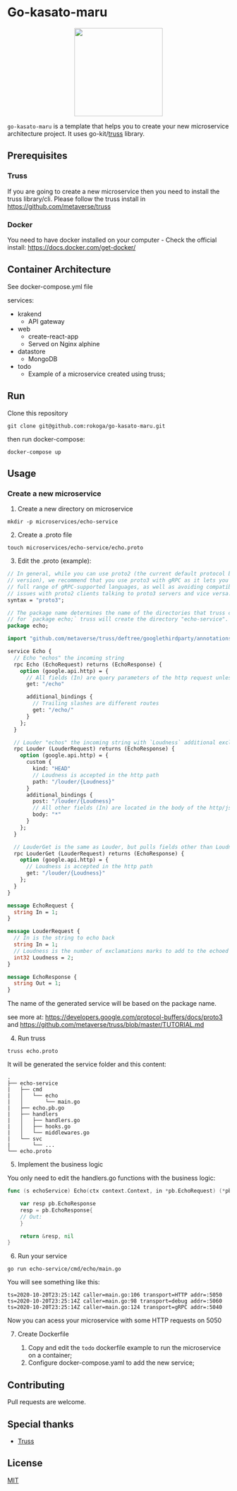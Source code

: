 # Go-kasato-maru

<div style="text-align:center">
<img src="https://github.com/ashleymcnamara/gophers/blob/master/GOPHER_SAILOR_STRIPE.png?raw=true" width="200" height="200">
</div>

`go-kasato-maru` is a template that helps you to create your new microservice architecture project. It uses go-kit/[truss](https://github.com/metaverse/truss) library.

## Prerequisites

### Truss

If you are going to create a new microservice then you need to install the truss library/cli. Please follow the truss install in https://github.com/metaverse/truss

### Docker

You need to have docker installed on your computer - Check the official install: https://docs.docker.com/get-docker/

## Container Architecture

See docker-compose.yml file

services:

- krakend
  - API gateway
- web
  - create-react-app
  - Served on Nginx alphine
- datastore
  - MongoDB
- todo
  - Example of a microservice created using truss;

## Run

Clone this repository

```
git clone git@github.com:rokoga/go-kasato-maru.git
```

then run docker-compose:

```
docker-compose up
```

## Usage

### Create a new microservice

1. Create a new directory on microservice

```
mkdir -p microservices/echo-service
```

2. Create a .proto file

```
touch microservices/echo-service/echo.proto
```

3. Edit the .proto (example):

```protobuf
// In general, while you can use proto2 (the current default protocol buffers
// version), we recommend that you use proto3 with gRPC as it lets you use the
// full range of gRPC-supported languages, as well as avoiding compatibility
// issues with proto2 clients talking to proto3 servers and vice versa.
syntax = "proto3";

// The package name determines the name of the directories that truss creates
// for `package echo;` truss will create the directory "echo-service".
package echo;

import "github.com/metaverse/truss/deftree/googlethirdparty/annotations.proto";

service Echo {
  // Echo "echos" the incoming string
  rpc Echo (EchoRequest) returns (EchoResponse) {
    option (google.api.http) = {
      // All fields (In) are query parameters of the http request unless otherwise specified
      get: "/echo"

      additional_bindings {
        // Trailing slashes are different routes
        get: "/echo/"
      }
    };
  }

  // Louder "echos" the incoming string with `Loudness` additional exclamation marks
  rpc Louder (LouderRequest) returns (EchoResponse) {
    option (google.api.http) = {
      custom {
        kind: "HEAD"
        // Loudness is accepted in the http path
        path: "/louder/{Loudness}"
      }
      additional_bindings {
        post: "/louder/{Loudness}"
        // All other fields (In) are located in the body of the http/json request
        body: "*"
      }
    };
  }

  // LouderGet is the same as Louder, but pulls fields other than Loudness (i.e. In) from query params instead of POST
  rpc LouderGet (LouderRequest) returns (EchoResponse) {
    option (google.api.http) = {
      // Loudness is accepted in the http path
      get: "/louder/{Loudness}"
    };
  }
}

message EchoRequest {
  string In = 1;
}

message LouderRequest {
  // In is the string to echo back
  string In = 1;
  // Loudness is the number of exclamations marks to add to the echoed string
  int32 Loudness = 2;
}

message EchoResponse {
  string Out = 1;
}
```

The name of the generated service will be based on the package name.

see more at: https://developers.google.com/protocol-buffers/docs/proto3 and https://github.com/metaverse/truss/blob/master/TUTORIAL.md

4. Run truss

```
truss echo.proto
```

It will be generated the service folder and this content:

```
.
├── echo-service
|   ├── cmd
|   │   └── echo
|   │       └── main.go
|   ├── echo.pb.go
|   ├── handlers
|   │   ├── handlers.go
|   │   ├── hooks.go
|   │   └── middlewares.go
|   └── svc
|       └── ...
└── echo.proto
```

5. Implement the business logic

You only need to edit the handlers.go functions with the business logic:

```go
func (s echoService) Echo(ctx context.Context, in *pb.EchoRequest) (*pb.EchoResponse, error) {

	var resp pb.EchoResponse
	resp = pb.EchoResponse{
	// Out:
	}

    return &resp, nil
}
```

6. Run your service

```
go run echo-service/cmd/echo/main.go
```

You will see something like this:

```
ts=2020-10-20T23:25:14Z caller=main.go:106 transport=HTTP addr=:5050
ts=2020-10-20T23:25:14Z caller=main.go:98 transport=debug addr=:5060
ts=2020-10-20T23:25:14Z caller=main.go:124 transport=gRPC addr=:5040
```

Now you can acess your microservice with some HTTP requests on 5050

7. Create Dockerfile

   1. Copy and edit the `todo` dockerfile example to run the microservice on a container;
   2. Configure docker-compose.yaml to add the new service;

## Contributing

Pull requests are welcome.

## Special thanks

- [Truss](https://github.com/metaverse/truss/blob/master/TUTORIAL.md)

## License

[MIT](https://choosealicense.com/licenses/mit/)
